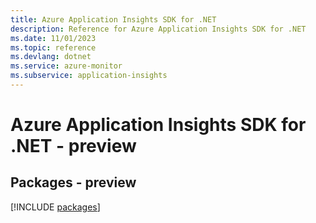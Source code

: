 ```yaml
---
title: Azure Application Insights SDK for .NET
description: Reference for Azure Application Insights SDK for .NET
ms.date: 11/01/2023
ms.topic: reference
ms.devlang: dotnet
ms.service: azure-monitor
ms.subservice: application-insights
---
```

# Azure Application Insights SDK for .NET - preview
## Packages - preview
[!INCLUDE [packages](application-insights-index.md)]